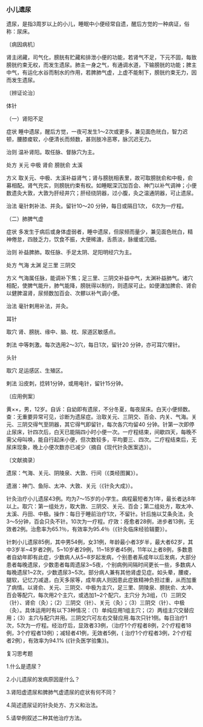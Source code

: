 ### 小儿遗尿

遗尿，是指3周岁以上的小儿，睡眠中小便经常自遗，醒后方觉的一种病证，俗称：尿床。

〔病因病机〕

肾主闭藏，司气化，膀胱有贮藏和排泄小便的功能，若肾气不足，下元不固，每致膀胱约束无权，而发生遗尿。肺主一身之气，有通调水道，下输膀胱的功能；脾主中气，有运化水谷而制水的作用，若脾肺气虚，上虚不能制下，膀胱约束无力，因而发生遗尿。

〔辨证论治〕

体针

（一）肾阳不足

症状  睡中遗尿，醒后方觉，一夜可发生1～2次或更多，兼见面色㿠白，智力迟顿，腰膝痠软，小便清长而频数，甚则肢冷恶寒，脉沉迟无力。

治则  温补肾阳。取任脉、督脉穴为主。

处方  关元  中极  肾俞  膀胱俞  太溪

方义  取关元、中极、太溪补益肾气；肾与膀胱相表里，故可取膀胱俞和中极，俞募相配。肾气充实，则膀胱约束有权。如睡眠深沉加百会、神门以补气调神；小便数遗灸大敦，大敦为肝经井穴；肝经绕阴器，过小腹，灸之温通阴器，可止遗尿。

治法  毫针刺补法、并灸。留针10～20 分钟，每日或隔日1次， 6次为一疗程。

（二）肺脾气虚

症状  多发生于病后或身体虚弱者，睡中遗尿，但尿频而量少，兼见面色㿠白，精神倦怠，四肢乏力，饮食不振，大便稀溏，舌质淡，脉缓或沉细。

治则  补益脾肺。取任脉、手足太阴、足阳明经穴为主。

处方  气海  太渊  足三里  三阴交

方义  气海属任脉，能调补下焦；足三里、三阴交补益中气，太渊补益肺气。诸穴相配，使脾气能升，肺气能降，膀胱得以制约，则遗尿可止。如便溏加脾俞、肾俞以健脾温肾，尿频数加百会、次髎以补气调小便。

治法  毫针剌用补法，并灸。

耳针

取穴  肾、膀胱、缘中、脑、枕、尿道区敏感点。

刺法  中等刺激。每次选用2～3穴，每日1次，留针20 分钟，亦可耳穴埋针。

头针

取穴  足运感区、生殖区。

剌法  沿皮刺，捻转1分钟，或用电针，留针15分钟。

〔应用例案〕

黄××，男，12岁。自诉：自幼即有遗尿，不分冬夏，每夜尿床。白天小便频数。查：无重要异常可见，诊断为遗尿症。治取关元、三阴交、百会、内关、气海。关元、三阴交得气至阴器，其它得气即留针，每次各穴均留40 分钟。针第一次即停止尿床，针四次后，白天已能隔四小时小便一次。一疗程结束，间歇四天，每晚不需父母叫唤，能自行起床小便，但次数较多，平均要三、四次。二疗程结束后，无尿床现象，晚上小便次数亦已减少（摘自《现代针灸医案选》）。

〔文献摘录〕

遗尿：气海、关元、阴陵泉、大敦、行间（《类经图翼》）。

遗溺：神门、鱼际、太冲、大敦、关元（《针灸大成》）。

针灸治疗小儿遗尿43例。均为7～15岁的小学生。病程最短者为1年，最长者达8年以上。取穴：第一组处方，取大敦、三阴交、关元、百会；第二组处方，取太冲、太溪、丹田、中极。操作：每日于睡前治疗1次，不留针。针后施以艾条灸法，灸3～5分钟，百会只灸不针。10次为一疗程。疗效：痊愈者28例，进步者13例，无效者2例。治愈率为65.1％，有效率为95.4％（《针灸临床经验辑要》）。

针刺小儿遗尿85例，其中男54例，女31例，年龄最小者3岁半，最大者62岁，其中3岁半~4岁者2例，5~10岁者29例，11~18岁者45例，11年以上者8例，多数患者自幼年即有此症，少数病人从5~8岁起发病，个别患者系成年以后发病，大部分患者每晚遗尿，少数患者每周遗尿3~5夜，个别病例间隔时间更长一些，多数病人每晚遗尿1~2次，少数遗尿3~5次。部分病人兼有其他肾虚见症。如头晕，腰痠，腿软，记忆力减退，白天多尿等，成年病人则因患此症致精神负担过重，从而加重了病情。以肾俞、关元、三阴交、中极为主穴，足三里、阴陵泉、膀胱俞、太冲、百会等配穴，每次用2个主穴，或选加1~2个配穴，主穴分
为3组，（1）三阴交（针）、肾俞（灸）；（2）三阴交（针）、关元（灸）；（3）三阴交（针）、中极（灸）。具体运用时有以下3种情况：（1）单纯应用1组主穴；（2）两组主穴交替应用；（3）主穴与配穴并用。三阴交穴可左右交替应用.每次只针1侧。每日治疗1次，5次为一疗程。经治疗后，显效者33例，（治疗1个疗程者8例，2个疗程者18例，3个疗程者13例）；减轻者41例，无效者5例，( 治疗1个疗程者3例，2个疗程者2例），有效率为94.1% (《针灸医学验集》)。

复习思考题

1.什么是遗尿？

2.小儿遗尿的发病原因是什么？

3.肾阳虚遗尿和脾肺气虚遗尿的症状有何不同？

4.简述遗尿证的针灸处方、方义和治法。

5.请举例叙述二种其他治疗方法。
